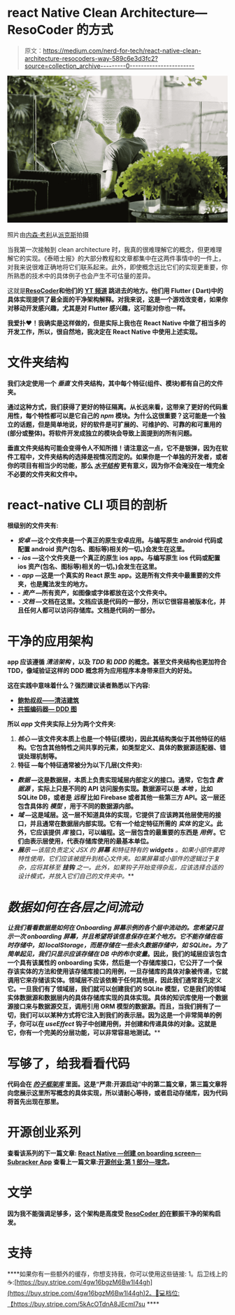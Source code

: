 # react Native Clean Architecture—ResoCoder 的方式

> 原文：<https://medium.com/nerd-for-tech/react-native-clean-architecture-resocoders-way-589c6e3d3fc2?source=collection_archive---------0----------------------->

![](img/3b79c23b8e73263638c4134c627c4ceb.png)

照片由[内森·考利](https://www.pexels.com/@mastercowley?utm_content=attributionCopyText&utm_medium=referral&utm_source=pexels)从[派克斯](https://www.pexels.com/photo/man-in-gray-shirt-cleaning-clear-glass-wall-near-sofa-713297/?utm_content=attributionCopyText&utm_medium=referral&utm_source=pexels)拍摄

当我第一次接触到 clean architecture 时，我真的很难理解它的概念，但更难理解它的实现。《泰晤士报》的大部分教程和文章都集中在这两件事情中的一件上，对我来说很难正确地将它们联系起来。此外，即使概念远比它们的实现更重要，你所熟悉的技术中的具体例子也会产生不可估量的差异。

这就是[**ResoCoder**](https://resocoder.com/)**和他们的 [**YT 频道**](https://www.youtube.com/c/ResoCoder) 跳进去的地方。他们用 Flutter ( Dart)中的具体实现提供了最全面的干净架构解释。对我来说，这是一个游戏改变者，如果你对移动开发感兴趣，尤其是对 Flutter 感兴趣，这可能对你也一样。**

**我爱扑♥️！我确实是这样做的，但是实际上我也在 React Native 中做了相当多的开发工作，所以，很自然地，我决定在 React Native 中使用上述实现。**

# **文件夹结构**

**我们决定使用一个 ***垂直*** 文件夹结构，其中每个特征(组件、模块)都有自己的文件夹。**

**通过这种方式，我们获得了更好的特征隔离。从长远来看，这带来了更好的代码重用性，每个特性都可以是它自己的 ***npm*** 模块。为什么这很重要？这可能是一个独立的话题，但是简单地说，好的软件是可扩展的、可维护的、可靠的和可重用的(部分或整体)。将软件开发成独立的模块会导致上面提到的所有问题。**

**垂直文件夹结构可能会变得令人不知所措！请注意这一点，它不是银弹，因为在软件工程中，文件夹结构的选择是视情况而定的。如果你是一个单独的开发者，或者你的项目有相当少的功能，那么 [*水平结构*](https://resocoder.com/2020/03/09/flutter-firebase-ddd-course-1-domain-driven-design-principles/#t-1647371847444) 更有意义，因为你不会淹没在一堆完全不必要的文件夹和文件中。**

# **react-native CLI 项目的剖析**

**根级别的文件夹有:**

*   *****安卓*** —这个文件夹是一个真正的原生安卓应用。与编写原生 android 代码或配置 android 资产(包名、图标等)相关的一切。)会发生在这里。**
*   **- ***ios*** —这个文件夹是一个真正的原生 ios app。与编写原生 ios 代码或配置 ios 资产(包名、图标等)相关的一切。)会发生在这里。**
*   **- ***app*** —这是一个真实的 React 原生 app。这是所有文件夹中最重要的文件夹，也是魔法发生的地方。**
*   **- ***资产*** —所有资产，如图像或字体都放在这个文件夹中。**
*   **- ***文档*** —文档在这里。文档应该是代码的一部分，所以它很容易被版本化，并且任何人都可以访问存储库。文档是代码的一部分。**

# **干净的应用架构**

**app 应该遵循 ***清洁架构*** ，以及 *TDD* 和 *DDD* 的概念。甚至文件夹结构也更加符合 TDD，像域验证这样的 DDD 概念将为应用程序本身带来巨大的好处。**

**这在实践中意味着什么？强烈建议读者熟悉以下内容:**

*   **[鲍勃叔叔——清洁建筑](https://blog.cleancoder.com/uncle-bob/2012/08/13/the-clean-architecture.html)**
*   **[共振编码器— DDD 图](https://resocoder.com/2020/03/09/flutter-firebase-ddd-course-1-domain-driven-design-principles)**

**所以 ***app*** 文件夹实际上分为两个文件夹:**

1.  *****核心*** —该文件夹本质上也是一个特征(模块)，因此其结构类似于其他特征的结构。它包含其他特性之间共享的元素，如类型定义、具体的数据源适配器、错误处理机制等。**
2.  ****特征** —每个特征通常被分为以下几层(文件夹):**

*   *****数据*** —这是数据层，本质上负责实现域层内部定义的接口。通常，它包含 ***数据源*** ，实际上只是不同的 API 访问服务实现。数据源可以是 ***本地*** ，比如 SQLite DB，或者是 ***远程*** 比如 Firebase 或者其他一些第三方 API。这一层还包含具体的 ***模型*** ，用于不同的数据源内部。**
*   *****域*** —这是域层。这一层不知道具体的实现，它提供了应该跨其他层使用的接口，并且通常在数据层内部实现。它有一个给定特征所需的 ***实体*** 的定义。此外，它应该提供 ***库*** 接口，可以编程。这一层包含的最重要的东西是 ***用例*** 。它们由表示层使用，代表存储库使用的最基本单位。**
*   ****展示** —该层负责定义 JSX 的 ***屏幕*** 和特征特有的 ***widgets*** 。如果小部件要跨特性使用，它们应该被提升到核心文件夹。如果屏幕或小部件的逻辑过于复杂，应将其移至 ***挂钩*** 之一。此外，如果钩子开始变得杂乱，应该选择合适的设计模式，并放入它们自己的*文件夹中。***

# ***数据如何在各层之间流动***

***让我们看看数据是如何在 Onboarding 屏幕示例的各个层中流动的。您希望只显示一次 onboarding 屏幕，并且希望将该信息保存在某个地方。它不能存储在临时存储中，如 localStorage，而是存储在一些永久数据存储中，如 SQLite。为了简单起见，我们只显示应该存储在 DB 中的布尔变量*。因此，我们的域层应该包含一个具有该属性的 onboarding 实体，然后是一个存储库接口，它公开了一个保存该实体的方法和使用该存储库接口的用例，一旦存储库的具体对象被传递，它就调用它来存储该实体。领域层不应该依赖于任何其他层，因此我们通常首先定义它。一旦我们有了领域层，我们就可以创建我们的 SQLite 模型，它是我们的领域实体数据源和数据层内的具体存储库实现的具体实现。具体的知识库使用一个数据源接口来与数据源交互，调用引用 ORM 模型的数据源。而且，当我们拥有了一切，我们可以以某种方式将它注入到我们的表示层。因为这是一个非常简单的例子，你可以在 *useEffect* 钩子中创建用例，并创建和传递具体的对象。这就是它，你有一个完美的分层功能，可以非常容易地测试。****

# ****写够了，给我看看代码****

****代码会在 [***的子框架库***](https://github.com/mikevastech/subracker-app) 里面。这是“严肃:开源启动”中的第二篇文章，第三篇文章将向您展示这里所写概念的具体实现，所以请耐心等待，或者启动存储库，因为代码将首先出现在那里。****

# ****开源创业系列****

****查看该系列的下一篇文章: [React Native —创建 on boarding screen—Subracker App](https://mikevastech.medium.com/react-native-create-onboarding-screen-subracker-app-c8f6b58b5a68)
查看上一篇文章:[开源创业:第 1 部分—理念](/@mikevastech/open-source-startup-part-1-the-idea-579457249f0f)。****

# ****文学****

****因为我不能强调足够多，这个架构是高度受 [ResoCoder 的](https://resocoder.com/)在颤振干净的架构启发。****

# ****支持****

****如果你有一些额外的缓存，你想支持我，你可以使用这些链接:
1。后卫线上的☕️:[https://buy.stripe.com/4gw16bgzM6Bw1I44gh](https://buy.stripe.com/4gw16bgzM6Bw1I44gh)2。📱💻档位:【https://buy.stripe.com/5kAcOTdnA8JEcmI7su ****